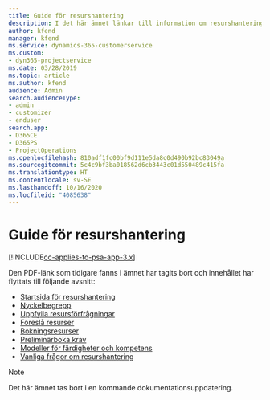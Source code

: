 ```yaml
---
title: Guide för resurshantering
description: I det här ämnet länkar till information om resurshantering i Project Service Automation.
author: kfend
manager: kfend
ms.service: dynamics-365-customerservice
ms.custom:
- dyn365-projectservice
ms.date: 03/28/2019
ms.topic: article
ms.author: kfend
audience: Admin
search.audienceType:
- admin
- customizer
- enduser
search.app:
- D365CE
- D365PS
- ProjectOperations
ms.openlocfilehash: 810adf1fc00bf9d111e5da8c0d490b92bc83049a
ms.sourcegitcommit: 5c4c9bf3ba018562d6cb3443c01d550489c415fa
ms.translationtype: HT
ms.contentlocale: sv-SE
ms.lasthandoff: 10/16/2020
ms.locfileid: "4085638"
---
```

# <a name="resource-management-guide"></a>Guide för resurshantering

[!INCLUDE[cc-applies-to-psa-app-3.x](../../includes/cc-applies-to-psa-app-3x.md)]

Den PDF-länk som tidigare fanns i ämnet har tagits bort och innehållet har flyttats till följande avsnitt:

- [Startsida för resurshantering](../resource-management-home-page.md)
- [Nyckelbegrepp](../reports-key-concepts.md)
- [Uppfylla resursförfrågningar](../resource-management-fulfill-requests.md)
- [Föreslå resurser](../resource-management-propose-resources.md)
- [Bokningsresurser](../resource-management-book-resources-scheduleboard.md)
- [Preliminärboka krav](../resource-management-softbook-requirements.md)
- [Modeller för färdigheter och kompetens](../resource-management-skills-proficiency.md)
- [Vanliga frågor om resurshantering](../resource-management-faq.md)

> [!NOTE]
> Det här ämnet tas bort i en kommande dokumentationsuppdatering. 
